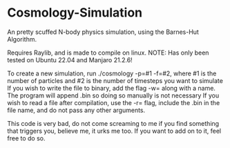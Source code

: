 # Cosmology-Simulation
An pretty scuffed N-body physics simulation, using the Barnes-Hut Algorithm.

Requires Raylib, and is made to compile on linux. NOTE: Has only been tested on Ubuntu 22.04 and Manjaro 21.2.6!

To create a new simulation, run ./cosmology -p=#1 -f=#2, where #1 is the number of particles and #2 is the number of timesteps you want to simulate
If you wish to write the file to binary, add the flag -w= along with a name. The program will append .bin so doing so manually is not necessary
If you wish to read a file after compilation, use the -r= flag, include the .bin in the file name, and do not pass any other arguments.

This code is very bad, do not come screaming to me if you find something that triggers you, believe me, it urks me too. If you want to add on to it, feel free to do so.
